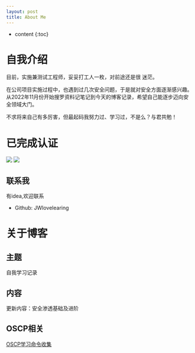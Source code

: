 ```yaml
---
layout: post
title: About Me
---
```


* content
{:toc}

# 自我介绍

目前，实施兼测试工程师，妥妥打工人一枚，对前途还是很
迷茫。

在公司项目实施过程中，也遇到过几次安全问题，于是就对安全方面逐渐感兴趣。从2022年11月份开始搜罗资料记笔记到今天的博客记录，希望自己能逐步迈向安全领域大门。

不求将来自己有多厉害，但最起码我努力过、学习过，不是么？与君共勉！

# 已完成认证

<img src="https://api.accredible.com/v1/frontend/credential_website_embed_image/badge/145926203" class="left-img">
<img src="https://api.accredible.com/v1/frontend/credential_website_embed_image/badge/134662475" class="right-img">

## 联系我

有idea,欢迎联系

 * Github: JWlovelearing

# 关于博客

## 主题

自我学习记录

## 内容

更新内容：安全渗透基础及进阶

## OSCP相关

[OSCP学习命令收集](https://docs.qq.com/s/3qmVv6jV5DbDARBeZHcqeq)



